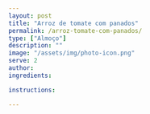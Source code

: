 ```yaml
---
layout: post
title: "Arroz de tomate com panados"
permalink: /arroz-tomate-com-panados/
type: ["Almoço"]
description: ""
image: "/assets/img/photo-icon.png"
serve: 2
author: 
ingredients:

instructions:

---
```


